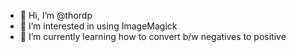 - 👋 Hi, I’m @thordp
- 👀 I’m interested in using ImageMagick
- 🌱 I’m currently learning how to convert b/w negatives to positive
<!---
thordp/thordp is a ✨ special ✨ repository because its `README.md` (this file) appears on your GitHub profile.
You can click the Preview link to take a look at your changes.
--->
